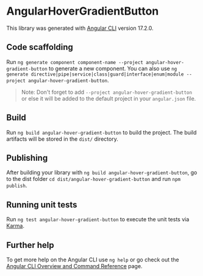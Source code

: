 # AngularHoverGradientButton

This library was generated with [Angular CLI](https://github.com/angular/angular-cli) version 17.2.0.

## Code scaffolding

Run `ng generate component component-name --project angular-hover-gradient-button` to generate a new component. You can also use `ng generate directive|pipe|service|class|guard|interface|enum|module --project angular-hover-gradient-button`.
> Note: Don't forget to add `--project angular-hover-gradient-button` or else it will be added to the default project in your `angular.json` file. 

## Build

Run `ng build angular-hover-gradient-button` to build the project. The build artifacts will be stored in the `dist/` directory.

## Publishing

After building your library with `ng build angular-hover-gradient-button`, go to the dist folder `cd dist/angular-hover-gradient-button` and run `npm publish`.

## Running unit tests

Run `ng test angular-hover-gradient-button` to execute the unit tests via [Karma](https://karma-runner.github.io).

## Further help

To get more help on the Angular CLI use `ng help` or go check out the [Angular CLI Overview and Command Reference](https://angular.io/cli) page.
